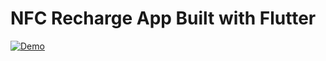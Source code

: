# **NFC Recharge App Built with Flutter**
[![Demo](https://i9.ytimg.com/vi/QEsi91YBmvo/mq2.jpg?sqp=CLyTmLUG-oaymwEmCMACELQB8quKqQMa8AEB-AHKBoACgA-KAgwIABABGGMgWShlMA8=&rs=AOn4CLDpbcbgUXiIwHMOBkieq-oRq4RySg)](http://www.youtube.com/watch?v=QEsi91YBmvo "PureDrop NFC Card Recharge App")